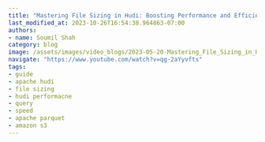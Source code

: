 ```yaml
---
title: "Mastering File Sizing in Hudi: Boosting Performance and Efficiency"
last_modified_at: 2023-10-26T16:54:38.964863-07:00
authors:
- name: Soumil Shah
category: blog
image: /assets/images/video_blogs/2023-05-20-Mastering_File_Sizing_in_Hudi_Boosting_Performance_and_Efficiency.png
navigate: "https://www.youtube.com/watch?v=qg-2aYyvfts"
tags:
- guide
- apache hudi
- file sizing
- hudi performacne
- query
- speed
- apache parquet
- amazon s3
---
```

